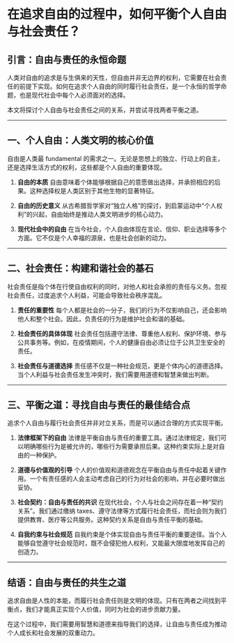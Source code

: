 # 在追求自由的过程中，如何平衡个人自由与社会责任？

## 引言：自由与责任的永恒命题

人类对自由的追求是与生俱来的天性，但自由并非无边界的权利，它需要在社会责任的前提下实现。如何在追求个人自由的同时履行社会责任，是一个永恒的哲学命题，也是现代社会中每个人必须面对的选择。

本文将探讨个人自由与社会责任之间的关系，并尝试寻找两者平衡之道。

---

## 一、个人自由：人类文明的核心价值

自由是人类最 fundamental 的需求之一。无论是思想上的独立、行动上的自主，还是选择生活方式的权利，这些都是个人自由的重要体现。

1. **自由的本质**
   自由意味着个体能够根据自己的意愿做出选择，并承担相应的后果。这种选择权是人类区别于其他生物的显著特征。

2. **自由的历史意义**
   从古希腊哲学家对“独立人格”的探讨，到启蒙运动中“个人权利”的兴起，自由始终是推动人类文明进步的核心动力。

3. **现代社会中的自由**
   在当今社会，个人自由体现在言论、信仰、职业选择等多个方面。它不仅是个人幸福的源泉，也是社会创新的动力。

---

## 二、社会责任：构建和谐社会的基石

社会责任是指个体在行使自由权利的同时，对他人和社会承担的责任与义务。忽视社会责任，过度追求个人利益，可能会导致社会秩序混乱。

1. **责任的重要性**
   每个人都是社会的一分子，我们的行为不仅影响自己，还会影响他人和整个社会。因此，负责任的行为是维护社会和谐的基础。

2. **社会责任的具体体现**
   社会责任包括遵守法律、尊重他人权利、保护环境、参与公共事务等。例如，在疫情期间，个人的健康自由必须让位于公共卫生安全的责任。

3. **社会责任与道德选择**
   责任感不仅是一种社会规范，更是个体内心的道德选择。当个人利益与社会责任发生冲突时，我们需要用道德和智慧来做出判断。

---

## 三、平衡之道：寻找自由与责任的最佳结合点

追求个人自由与履行社会责任并非对立关系，而是可以通过合理的方式实现平衡。

1. **法律框架下的自由**
   法律是平衡自由与责任的重要工具。通过法律规定，我们可以明确哪些行为是被允许的，哪些行为需要承担后果。这种约束实际上是对自由的一种保护。

2. **道德与价值观的引导**
   个人的价值观和道德观念在平衡自由与责任中起着关键作用。一个有责任感的人会主动考虑自己的行为对社会的影响，并在必要时做出妥协。

3. **社会契约：自由与责任的共识**
   在现代社会，个人与社会之间存在着一种“契约关系”。我们通过缴纳 taxes、遵守法律等方式履行社会责任，而社会则为我们提供教育、医疗等公共服务。这种契约关系是自由与责任平衡的基础。

4. **自我约束与社会规范**
   自我约束是个体实现自由与责任平衡的重要途径。当个人能够自觉遵守社会规范时，既不会侵犯他人权利，又能最大限度地发挥自己的创造力。

---

## 结语：自由与责任的共生之道

追求自由是人性的本能，而履行社会责任则是文明的体现。只有在两者之间找到平衡点，我们才能真正实现个人价值，同时为社会的进步贡献力量。

在这个过程中，我们需要用智慧和道德来指导我们的选择，让自由与责任成为推动个人成长和社会发展的双重动力。